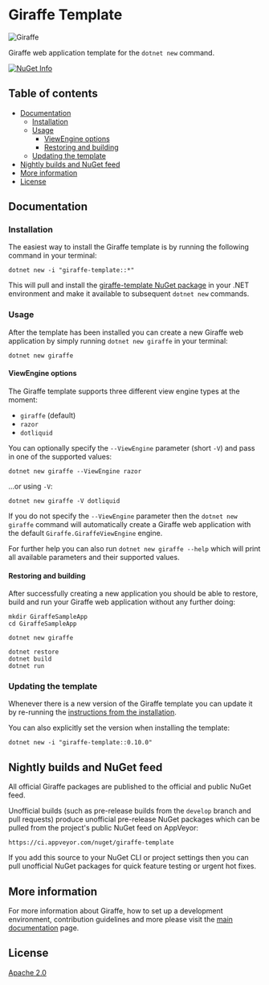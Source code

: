 # Giraffe Template

![Giraffe](https://raw.githubusercontent.com/giraffe-fsharp/Giraffe/master/giraffe.png)

Giraffe web application template for the `dotnet new` command.

[![NuGet Info](https://buildstats.info/nuget/giraffe-template)](https://www.nuget.org/packages/giraffe-template/)

## Table of contents

- [Documentation](#documentation)
    - [Installation](#installation)
    - [Usage](#usage)
        - [ViewEngine options](#viewengine-options)
        - [Restoring and building](#restoring-and-building)
    - [Updating the template](#updating-the-template)
- [Nightly builds and NuGet feed](#nightly-builds-and-nuget-feed)
- [More information](#more-information)
- [License](#license)

## Documentation

### Installation

The easiest way to install the Giraffe template is by running the following command in your terminal:

```
dotnet new -i "giraffe-template::*"
```

This will pull and install the [giraffe-template NuGet package](https://www.nuget.org/packages/giraffe-template/) in your .NET environment and make it available to subsequent `dotnet new` commands.

### Usage

After the template has been installed you can create a new Giraffe web application by simply running `dotnet new giraffe` in your terminal:

```
dotnet new giraffe
```

#### ViewEngine options

The Giraffe template supports three different view engine types at the moment:

- `giraffe` (default)
- `razor`
- `dotliquid`

You can optionally specify the `--ViewEngine` parameter (short `-V`) and pass in one of the supported values:

```
dotnet new giraffe --ViewEngine razor
```

...or using `-V`:

```
dotnet new giraffe -V dotliquid
```

If you do not specify the `--ViewEngine` parameter then the `dotnet new giraffe` command will automatically create a Giraffe web application with the default `Giraffe.GiraffeViewEngine` engine.

For further help you can also run `dotnet new giraffe --help` which will print all available parameters and their supported values.

#### Restoring and building

After successfully creating a new application you should be able to restore, build and run your Giraffe web application without any further doing:

```
mkdir GiraffeSampleApp
cd GiraffeSampleApp

dotnet new giraffe

dotnet restore
dotnet build
dotnet run
```

### Updating the template

Whenever there is a new version of the Giraffe template you can update it by re-running the [instructions from the installation](#installation).

You can also explicitly set the version when installing the template:

```
dotnet new -i "giraffe-template::0.10.0"
```

## Nightly builds and NuGet feed

All official Giraffe packages are published to the official and public NuGet feed.

Unofficial builds (such as pre-release builds from the `develop` branch and pull requests) produce unofficial pre-release NuGet packages which can be pulled from the project's public NuGet feed on AppVeyor:

```
https://ci.appveyor.com/nuget/giraffe-template
```

If you add this source to your NuGet CLI or project settings then you can pull unofficial NuGet packages for quick feature testing or urgent hot fixes.

## More information

For more information about Giraffe, how to set up a development environment, contribution guidelines and more please visit the [main documentation](https://github.com/giraffe-fsharp/Giraffe#table-of-contents) page.

## License

[Apache 2.0](https://raw.githubusercontent.com/giraffe-fsharp/Giraffe.DotLiquid/master/LICENSE)
